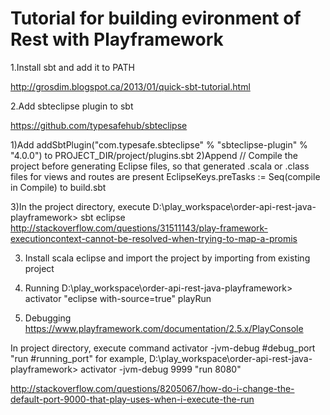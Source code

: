 # Tutorial for building evironment of Rest with Playframework

1.Install sbt and add it to PATH

http://grosdim.blogspot.ca/2013/01/quick-sbt-tutorial.html

2.Add sbteclipse plugin to sbt

https://github.com/typesafehub/sbteclipse

  1)Add addSbtPlugin("com.typesafe.sbteclipse" % "sbteclipse-plugin" % "4.0.0") to
PROJECT_DIR/project/plugins.sbt
  2)Append
  // Compile the project before generating Eclipse files, so that generated .scala or .class files for views and routes are present
  EclipseKeys.preTasks := Seq(compile in Compile) to build.sbt

  3)In the project directory, execute
  D:\play_workspace\order-api-rest-java-playframework> sbt eclipse
 http://stackoverflow.com/questions/31511143/play-framework-executioncontext-cannot-be-resolved-when-trying-to-map-a-promis

3. Install scala eclipse and import the project by importing from existing project

4. Running
D:\play_workspace\order-api-rest-java-playframework> activator "eclipse with-source=true"
playRun

5. Debugging
https://www.playframework.com/documentation/2.5.x/PlayConsole

In project directory, execute command
activator -jvm-debug #debug_port "run #running_port"
for example,
D:\play_workspace\order-api-rest-java-playframework> activator -jvm-debug 9999 "run 8080"

http://stackoverflow.com/questions/8205067/how-do-i-change-the-default-port-9000-that-play-uses-when-i-execute-the-run
